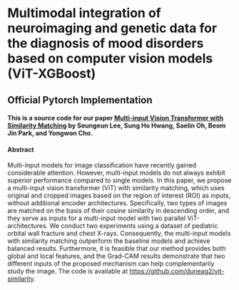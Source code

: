 # Multimodal integration of neuroimaging and genetic data for the diagnosis of mood disorders based on computer vision models (ViT-XGBoost)
## Official Pytorch Implementation

#### This is a source code for our paper [Multi-input Vision Transformer with Similarity Matching]([https://www.sciencedirect.com/science/article/pii/S0022395624001006](https://link.springer.com/chapter/10.1007/978-3-031-46005-0_16)) by Seungeun Lee, Sung Ho Hwang, Saelin Oh, Beom Jin Park, and Yongwon Cho.

#### Abstract
Multi-input models for image classification have recently gained considerable attention. However, multi-input models do not always exhibit superior performance compared to single models. In this paper, we propose a multi-input vision transformer (ViT) with similarity matching, which uses original and cropped images based on the region of interest (ROI) as inputs, without additional encoder architectures. Specifically, two types of images are matched on the basis of their cosine similarity in descending order, and they serve as inputs for a multi-input model with two parallel ViT-architectures. We conduct two experiments using a dataset of pediatric orbital wall fracture and chest X-rays. Consequently, the multi-input models with similarity matching outperform the baseline models and achieve balanced results. Furthermore, it is feasible that our method provides both global and local features, and the Grad-CAM results demonstrate that two different inputs of the proposed mechanism can help complementarily study the image. The code is available at https://github.com/duneag2/vit-similarity.
